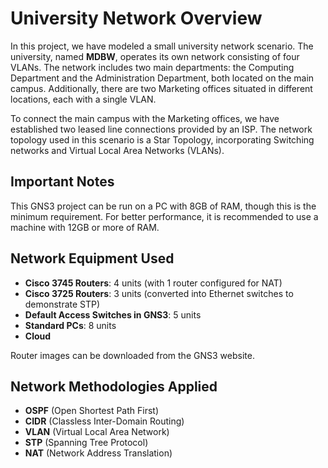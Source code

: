 # University Network Overview

In this project, we have modeled a small university network scenario. The university, named **MDBW**, operates its own network consisting of four VLANs. The network includes two main departments: the Computing Department and the Administration Department, both located on the main campus. Additionally, there are two Marketing offices situated in different locations, each with a single VLAN.

To connect the main campus with the Marketing offices, we have established two leased line connections provided by an ISP. The network topology used in this scenario is a Star Topology, incorporating Switching networks and Virtual Local Area Networks (VLANs).

## Important Notes

This GNS3 project can be run on a PC with 8GB of RAM, though this is the minimum requirement. For better performance, it is recommended to use a machine with 12GB or more of RAM.

## Network Equipment Used
- **Cisco 3745 Routers**: 4 units (with 1 router configured for NAT)
- **Cisco 3725 Routers**: 3 units (converted into Ethernet switches to demonstrate STP)
- **Default Access Switches in GNS3**: 5 units
- **Standard PCs**: 8 units
- **Cloud**

Router images can be downloaded from the GNS3 website.

## Network Methodologies Applied
- **OSPF** (Open Shortest Path First)
- **CIDR** (Classless Inter-Domain Routing)
- **VLAN** (Virtual Local Area Network)
- **STP** (Spanning Tree Protocol)
- **NAT** (Network Address Translation)
